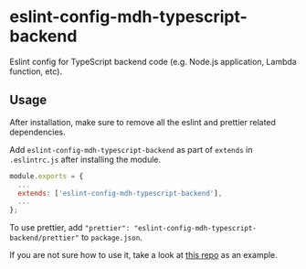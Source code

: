 # eslint-config-mdh-typescript-backend

Eslint config for TypeScript backend code (e.g. Node.js application, Lambda function, etc).

## Usage

After installation, make sure to remove all the eslint and prettier related dependencies.

Add `eslint-config-mdh-typescript-backend` as part of `extends` in `.eslintrc.js` after installing the module.

```js
module.exports = {
  ...
  extends: ['eslint-config-mdh-typescript-backend'],
  ...
};
```

To use prettier, add `"prettier": "eslint-config-mdh-typescript-backend/prettier"` to `package.json`.

If you are not sure how to use it, take a look at [this repo](https://github.com/aws-lambda-template-generator/ts-graphql-hello-world-sam-cli) as an example.
